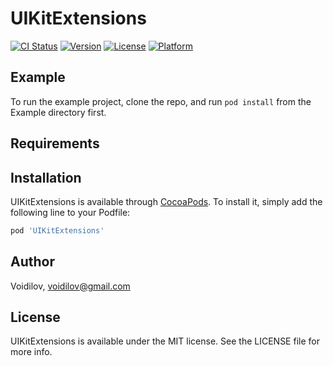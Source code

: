 # UIKitExtensions

[![CI Status](https://img.shields.io/travis/Voidilov/UIKitExtensions.svg?style=flat)](https://travis-ci.org/Voidilov/UIKitExtensions)
[![Version](https://img.shields.io/cocoapods/v/UIKitExtensions.svg?style=flat)](https://cocoapods.org/pods/UIKitExtensions)
[![License](https://img.shields.io/cocoapods/l/UIKitExtensions.svg?style=flat)](https://cocoapods.org/pods/UIKitExtensions)
[![Platform](https://img.shields.io/cocoapods/p/UIKitExtensions.svg?style=flat)](https://cocoapods.org/pods/UIKitExtensions)

## Example

To run the example project, clone the repo, and run `pod install` from the Example directory first.

## Requirements

## Installation

UIKitExtensions is available through [CocoaPods](https://cocoapods.org). To install
it, simply add the following line to your Podfile:

```ruby
pod 'UIKitExtensions'
```

## Author

Voidilov, voidilov@gmail.com

## License

UIKitExtensions is available under the MIT license. See the LICENSE file for more info.

